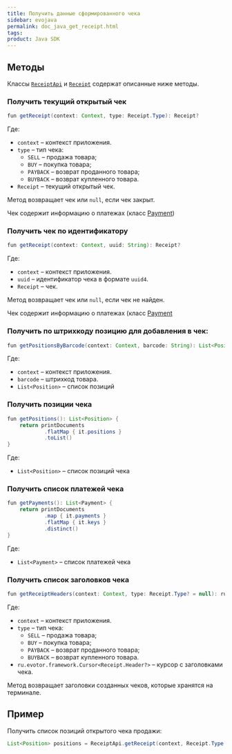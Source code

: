 ```yaml
---
title: Получить данные сформированного чека
sidebar: evojava
permalink: doc_java_get_receipt.html
tags:
product: Java SDK
---
```

## Методы

Классы [`ReceiptApi`](https://github.com/evotor/integration-library/blob/develop/src/main/java/ru/evotor/framework/receipt/ReceiptApi.kt) и [`Receipt`](https://github.com/evotor/integration-library/blob/develop/src/main/java/ru/evotor/framework/receipt/Receipt.kt) содержат описанные ниже методы.

### Получить текущий открытый чек

```java
fun getReceipt(context: Context, type: Receipt.Type): Receipt?
```

Где:

* `context` – контекст приложения.
* `type` – тип чека:
   * `SELL` – продажа товара;
   * `BUY` – покупка товара;
   * `PAYBACK` – возврат проданного товара;
   * `BUYBACK` – возврат купленного товара.
* `Receipt` – текущий открытый чек.

Метод возвращает чек или `null`, если чек закрыт.

Чек содержит информацию о платежах (класс [Payment](./integration-library/ru/evotor/framework/receipt/Payment.html))

### Получить чек по идентификатору

```java
fun getReceipt(context: Context, uuid: String): Receipt?
```

Где:

* `context` – контекст приложения.
* `uuid` – идентификатор чека в формате `uuid4`.
* `Receipt` – чек.

Метод возвращает чек или `null`, если чек не найден.

Чек содержит информацию о платежах (класс [Payment](./integration-library/ru/evotor/framework/receipt/Payment.html)

### Получить по штрихкоду позицию для добавления в чек:

```java
fun getPositionsByBarcode(context: Context, barcode: String): List<Position>
```

Где:

* `context` – контекст приложения.
* `barcode` – штрихкод товара.
* `List<Position>` – список позиций

### Получить позиции чека

```java
fun getPositions(): List<Position> {
    return printDocuments
            .flatMap { it.positions }
            .toList()
}
```

Где:

* `List<Position>` – список позиций чека

### Получить список платежей чека

```java
fun getPayments(): List<Payment> {
    return printDocuments
            .map { it.payments }
            .flatMap { it.keys }
            .distinct()
}
```

Где:

* `List<Payment>` – список платежей чека

### Получить список заголовков чека

```java
fun getReceiptHeaders(context: Context, type: Receipt.Type? = null): ru.evotor.framework.Cursor<Receipt.Header?>?
```

Где:

* `context` – контекст приложения.
* `type` – тип чека:
   * `SELL` – продажа товара;
   * `BUY` – покупка товара;
   * `PAYBACK` – возврат проданного товара;
   * `BUYBACK` – возврат купленного товара.
* `ru.evotor.framework.Cursor<Receipt.Header?>` – курсор с заголовками чека.

Метод возвращает заголовки созданных чеков, которые хранятся на терминале.

## Пример

Получить список позиций открытого чека продажи:

``` java
List<Position> positions = ReceiptApi.getReceipt(context, Receipt.Type.SELL).getPositions();
```
